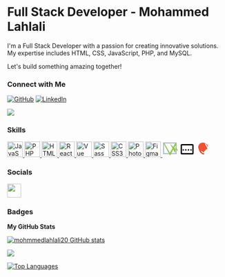 # Full Stack Developer - Mohammed Lahlali

I'm a Full Stack Developer with a passion for creating innovative solutions. My expertise includes HTML, CSS, JavaScript, PHP, and MySQL.

Let's build something amazing together!

### Connect with Me

[![GitHub](https://img.shields.io/badge/GitHub-MohammedLahlali-<white>?logo=github)](https://github.com/mohmmedlahlali20)
[![LinkedIn](https://img.shields.io/badge/LinkedIn-MohammedLahlali-blue?style=social&logo=linkedin)](https://www.linkedin.com/in/mohammed-lahlali-a80996266/)




<a href="https://github.com/mohmmedlahlali20" target="_blank" rel="noreferrer"><img
src="https://img.shields.io/github/followers/mohmmedlahlali20?logo=github&style=for-the-badge&color=0891b2&labelColor=1c1917" /></a>

### Skills


<p align="left">
  <a href="https://developer.mozilla.org/en-US/docs/Web/JavaScript" target="_blank" rel="noreferrer">
    <img src="https://raw.githubusercontent.com/danielcranney/readme-generator/main/public/icons/skills/javascript-colored.svg" width="36" height="36" alt="JavaScript" />
  </a>
  <a href="https://www.php.net/" target="_blank" rel="noreferrer">
    <img src="https://raw.githubusercontent.com/danielcranney/readme-generator/main/public/icons/skills/php-colored.svg" width="36" height="36" alt="PHP" />
  </a>
  <a href="https://developer.mozilla.org/en-US/docs/Glossary/HTML5" target="_blank" rel="noreferrer">
    <img src="https://raw.githubusercontent.com/danielcranney/readme-generator/main/public/icons/skills/html5-colored.svg" width="36" height="36" alt="HTML5" />
  </a>
  <a href="https://reactjs.org/" target="_blank" rel="noreferrer">
    <img src="https://raw.githubusercontent.com/danielcranney/readme-generator/main/public/icons/skills/react-colored.svg" width="36" height="36" alt="React" />
  </a>
  <a href="https://vuejs.org/" target="_blank" rel="noreferrer">
    <img src="https://raw.githubusercontent.com/danielcranney/readme-generator/main/public/icons/skills/vuejs-colored.svg" width="36" height="36" alt="Vue" />
  </a>
  <a href="https://sass-lang.com/" target="_blank" rel="noreferrer">
    <img src="https://raw.githubusercontent.com/danielcranney/readme-generator/main/public/icons/skills/sass-colored.svg" width="36" height="36" alt="Sass" />
  </a>
  <a href="https://www.w3.org/TR/CSS/#css" target="_blank" rel="noreferrer">
    <img src="https://raw.githubusercontent.com/danielcranney/readme-generator/main/public/icons/skills/css3-colored.svg" width="36" height="36" alt="CSS3" />
  </a>
  <a href="https://www.adobe.com/uk/products/photoshop.html" target="_blank" rel="noreferrer">
    <img src="https://raw.githubusercontent.com/danielcranney/readme-generator/main/public/icons/skills/photoshop-colored.svg" width="36" height="36" alt="Photoshop" />
  </a>
  <a href="https://www.figma.com/" target="_blank" rel="noreferrer">
    <img src="https://raw.githubusercontent.com/danielcranney/readme-generator/main/public/icons/skills/figma-colored.svg" width="36" height="36" alt="Figma" />
  </a>
  <svg xmlns="http://www.w3.org/2000/svg" viewBox="0 0 128 128" width="36" height="36">
    <g fill="#A8B9CC">
      <path d="M120 8v96H8V8h112zm-8 8H16v80h96V16z"/>
      <path fill="#8CC84B" d="M114.4 12.8c-.3-.3-.7-.6-1.1-.8-.4-.2-.8-.4-1.2-.5-.4-.1-.9-.1-1.3 0-.4.1-.9.3-1.3.6-.4.3-.8.6-1.1 1L64 93.3 19.6 15c-.3-.4-.7-.7-1.1-1-.4-.3-.8-.5-1.2-.6-.4-.1-.9-.1-1.3 0s-.8.2-1.2.4c-.4.2-.8.5-1.2.8-.3.4-.6.8-.8 1.2-.2.4-.3.9-.3 1.3s.1.9.3 1.3c.2.4.5.8.8 1.2L63 111.2c.3.4.7.7 1.1 1 .4.3.8.5 1.2.6.4.1.9.1 1.3 0 .4-.1.9-.3 1.3-.6.4-.3.8-.6 1.1-1L108 34.7l44.4 78.6c.3.4.7.7 1.1 1 .4.3.8.5 1.2.6.4.1.9.1 1.3 0 .4-.1.9-.3 1.3-.6.4-.3.8-.6 1.1-1 .3-.4.6-.8.8-1.2.2-.4.3-.9.3-1.3s-.1-.9-.3-1.3c-.2-.4-.5-.8-.8-1.2L64 16.8 108.4 95z"/>
    </g>
  </svg>
  <svg xmlns="http://www.w3.org/2000/svg" viewBox="0 0 24 24" width="36" height="36">
    <g fill="#000000">
      <path d="M0 0h24v24H0V0z" fill="none"/>
      <path d="M20 4H4a2 2 0 0 0-2 2v12a2 2 0 0 0 2 2h16a2 2 0 0 0 2-2V6a2 2 0 0 0-2-2zm0 14H4V6h16v12zM5 12h2v2H5v-2zm4 0h2v2H9v-2zm4 0h2v2h-2v-2zm4 0h2v2h-2v-2z"/>
    </g>
  </svg>
  <svg xmlns="http://www.w3.org/2000/svg" viewBox="0 0 128 128" width="36" height="36">
    <g fill="#F05032">
      <path d="M64 9.6C38.1 9.6 17.6 30 17.6 55.9c0 24.7 16.8 45.6 40 52.1 3 .6 4.1-1.3 4.1-2.8 0-1.4-.1-6.1-.1-11.1-16.4 3.6-19.9-7.6-19.9-7.6-2.7-6.7-6.5-8.5-6.5-8.5-5.3-3.6.4-3.6.4-3.6 5.9.4 9.1 6 9.1 6 5.3 9.1 13.9 6.5 17.3 5 .5-3.8 2-6.5 3.7-8 13.2-7.6 22.6-18.6 22.6-31.2 0-20.7-16.8-37.5-37.5-37.5s-37.5 16.8-37.5 37.5c0 14 8.5 26.1 20.8 31.5 1.5.3 3 .5 4.5.5s3-.2 4.5-.5c12.3-5.4 20.8-17.5 20.8-31.5 0-22.6-9.5-23.6-9.5-23.6 8.5-1 17.3-4.2 17.3-4.2 5.3-1.4 11.1.7 14.7 4.8 4.2 4.7 5.6 11.4 3.7 18-.4 1.3-1.1 5.1-3.2 10.8-1.1 3.1-2.5 6.5-4.2 10.1 0 0-1.6 3.3-4.8 3.5 0 0-7.8 1.1-13.5-7.2 0 0-2.4-4.3-7-4.7 0 0-4.6-.2-.3 2.9 0 0 3.1.4 5.2 3.5 0 0 2.7 5.4 15.7 3.8 0 0 8.2-1.9 8.2-1.9 5-1.4 1.5-5.5 1.5-5.5"/>
    </g>
  </svg>
</p>



### Socials

<p align="left"> <a href="https://github.com/mohmmedlahlali20" target="_blank" rel="noreferrer"> <picture> <source media="(prefers-color-scheme: dark)" srcset="https://raw.githubusercontent.com/danielcranney/readme-generator/main/public/icons/socials/github-dark.svg" /> <source media="(prefers-color-scheme: light)" srcset="https://raw.githubusercontent.com/danielcranney/readme-generator/main/public/icons/socials/github.svg" /> <img src="https://raw.githubusercontent.com/danielcranney/readme-generator/main/public/icons/socials/github.svg" width="32" height="32" /> </picture> </a></p>

### Badges

<b>My GitHub Stats</b>

<a href="[(https://github.com/mohmmedlahlali20)](https://github.com/mohmmedlahlali20)"><img src="https://github-readme-stats.vercel.app/api?username=mohmmedlahlali20&show_icons=true&hide=&count_private=true&title_color=0891b2&text_color=ffffff&icon_color=0891b2&bg_color=1c1917&hide_border=true&show_icons=true" alt="mohmmedlahlali20 GitHub stats" /></a>

<a href="https://github.com/mohmmedlahlali20"><img src="https://github-readme-streak-stats.herokuapp.com/?user=mohmmedlahlali20&stroke=ffffff&background=1c1917&ring=0891b2&fire=0891b2&currStreakNum=ffffff&currStreakLabel=0891b2&sideNums=ffffff&sideLabels=ffffff&dates=ffffff&hide_border=true" /></a>

<a href="https://github.com/mohmmedlahlali20" align="left"><img src="https://github-readme-stats.vercel.app/api/top-langs/?username=mohmmedlahlali20&langs_count=10&title_color=0891b2&text_color=ffffff&icon_color=0891b2&bg_color=1c1917&hide_border=true&locale=en&custom_title=Top%20%Languages" alt="Top Languages" /></a>

